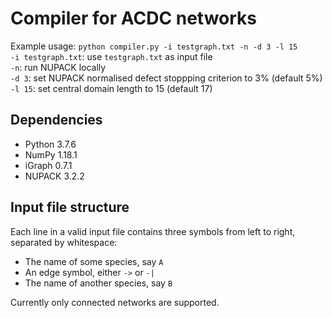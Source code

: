 # Compiler for ACDC networks
Example usage: `python compiler.py -i testgraph.txt -n -d 3 -l 15`  
`-i testgraph.txt`: use `testgraph.txt` as input file  
`-n`: run NUPACK locally  
`-d 3`: set NUPACK normalised defect stoppping criterion to 3% (default 5%)  
`-l 15`: set central domain length to 15 (default 17)

## Dependencies
- Python 3.7.6
- NumPy 1.18.1
- iGraph 0.7.1
- NUPACK 3.2.2

## Input file structure
Each line in a valid input file contains three symbols from left to right, separated by whitespace:
- The name of some species, say `A`
- An edge symbol, either `->` or `-|`
- The name of another species, say `B`  

Currently only connected networks are supported.
